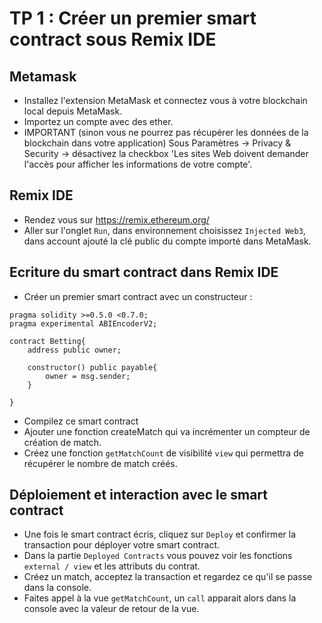# TP 1 : Créer un premier smart contract sous Remix IDE

## Metamask
- Installez l'extension MetaMask et connectez vous à votre blockchain local depuis MetaMask.
- Importez un compte avec des ether.
- IMPORTANT (sinon vous ne pourrez pas récupérer les données de la blockchain dans votre application) Sous Paramètres -> Privacy & Security -> désactivez la checkbox 'Les sites Web doivent demander l'accès pour afficher les informations de votre compte'.

## Remix IDE
- Rendez vous sur https://remix.ethereum.org/
- Aller sur l'onglet `Run`, dans environnement choisissez `Injected Web3`, dans account ajouté la clé public du compte importé dans MetaMask.

## Ecriture du smart contract dans Remix IDE

- Créer un premier smart contract avec un constructeur :

```
pragma solidity >=0.5.0 <0.7.0;
pragma experimental ABIEncoderV2;

contract Betting{
    address public owner;

    constructor() public payable{
        owner = msg.sender;
    }
  
}
```

- Compilez ce smart contract
- Ajouter une fonction createMatch qui va incrémenter un compteur de création de match.
- Créez une fonction `getMatchCount` de visibilité `view` qui permettra de récupérer le nombre de match créés.

## Déploiement et interaction avec le smart contract

- Une fois le smart contract écris, cliquez sur `Deploy` et confirmer la transaction pour déployer votre smart contract.
- Dans la partie `Deployed Contracts` vous pouvez voir les fonctions `external / view` et les attributs du contrat.
- Créez un match, acceptez la transaction et regardez ce qu'il se passe dans la console.
- Faites appel à la vue `getMatchCount`, un `call` apparait alors dans la console avec la valeur de retour de la vue.

<div class="pb"></div>
